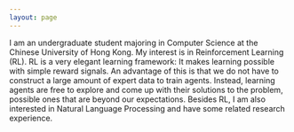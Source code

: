 ```yaml
---
layout: page
---
```


<!-- I am a final year student majoring in Computer Science at the Chinese University of Hong Kong. My interest lies in Reinforcement Learning and Natural Language Processing. I participated in a summer research internship on neural machine translation, supervised by [Prof. Tan Lee](http://www.ee.cuhk.edu.hk/~tanlee/){:target="_blank"}. My final year project is on multi-agent reinforcement learning under the supervision of [Prof. Ho-fung Leung](http://www.cse.cuhk.edu.hk/~lhf/){:target="_blank"}. -->

<!-- I am an undergraduate student majoring in Computer Science at the Chinese University of Hong Kong. My interest lies in Reinforcement Learning and Natural Language Processing. I participated in a summer research internship on neural machine translation, supervised by [Prof. Tan Lee](http://www.ee.cuhk.edu.hk/~tanlee/){:target="_blank"}. -->

I am an undergraduate student majoring in Computer Science at the Chinese University of Hong Kong. My interest is in Reinforcement Learning (RL). RL is a very elegant learning framework: It makes learning possible with simple reward signals. An advantage of this is that we do not have to construct a large amount of expert data to train agents. Instead, learning agents are free to explore and come up with their solutions to the problem, possible ones that are beyond our expectations. Besides RL, I am also interested in Natural Language Processing and have some related research experience.